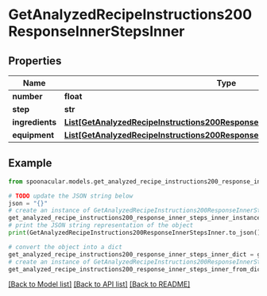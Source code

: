 # GetAnalyzedRecipeInstructions200ResponseInnerStepsInner


## Properties

Name | Type | Description | Notes
------------ | ------------- | ------------- | -------------
**number** | **float** |  | 
**step** | **str** |  | 
**ingredients** | [**List[GetAnalyzedRecipeInstructions200ResponseInnerStepsInnerIngredientsInner]**](GetAnalyzedRecipeInstructions200ResponseInnerStepsInnerIngredientsInner.md) |  | [optional] 
**equipment** | [**List[GetAnalyzedRecipeInstructions200ResponseInnerStepsInnerIngredientsInner]**](GetAnalyzedRecipeInstructions200ResponseInnerStepsInnerIngredientsInner.md) |  | [optional] 

## Example

```python
from spoonacular.models.get_analyzed_recipe_instructions200_response_inner_steps_inner import GetAnalyzedRecipeInstructions200ResponseInnerStepsInner

# TODO update the JSON string below
json = "{}"
# create an instance of GetAnalyzedRecipeInstructions200ResponseInnerStepsInner from a JSON string
get_analyzed_recipe_instructions200_response_inner_steps_inner_instance = GetAnalyzedRecipeInstructions200ResponseInnerStepsInner.from_json(json)
# print the JSON string representation of the object
print(GetAnalyzedRecipeInstructions200ResponseInnerStepsInner.to_json())

# convert the object into a dict
get_analyzed_recipe_instructions200_response_inner_steps_inner_dict = get_analyzed_recipe_instructions200_response_inner_steps_inner_instance.to_dict()
# create an instance of GetAnalyzedRecipeInstructions200ResponseInnerStepsInner from a dict
get_analyzed_recipe_instructions200_response_inner_steps_inner_from_dict = GetAnalyzedRecipeInstructions200ResponseInnerStepsInner.from_dict(get_analyzed_recipe_instructions200_response_inner_steps_inner_dict)
```
[[Back to Model list]](../README.md#documentation-for-models) [[Back to API list]](../README.md#documentation-for-api-endpoints) [[Back to README]](../README.md)



